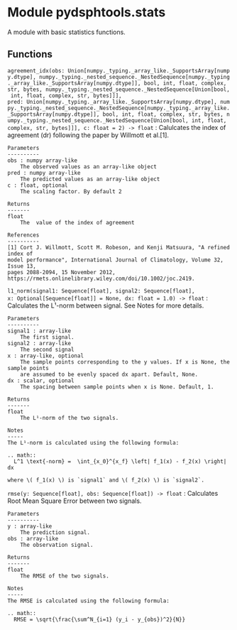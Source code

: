 Module pydsphtools.stats
========================
A module with basic statistics functions.

Functions
---------

    
`agreement_idx(obs: Union[numpy._typing._array_like._SupportsArray[numpy.dtype], numpy._typing._nested_sequence._NestedSequence[numpy._typing._array_like._SupportsArray[numpy.dtype]], bool, int, float, complex, str, bytes, numpy._typing._nested_sequence._NestedSequence[Union[bool, int, float, complex, str, bytes]]], pred: Union[numpy._typing._array_like._SupportsArray[numpy.dtype], numpy._typing._nested_sequence._NestedSequence[numpy._typing._array_like._SupportsArray[numpy.dtype]], bool, int, float, complex, str, bytes, numpy._typing._nested_sequence._NestedSequence[Union[bool, int, float, complex, str, bytes]]], c: float = 2) -> float`
:   Calulcates the index of agreement (dr) following the paper by Willmott et al.[1].
    
    Parameters
    ----------
    obs : numpy array-like
        The observed values as an array-like object
    pred : numpy array-like
        The predicted values as an array-like object
    c : float, optional
        The scaling factor. By default 2
    
    Returns
    -------
    float
        The  value of the index of agreement
    
    References
    ----------
    [1] Cort J. Willmott, Scott M. Robeson, and Kenji Matsuura, "A refined index of
    model performance", International Journal of Climatology, Volume 32, Issue 13,
    pages 2088-2094, 15 November 2012,
    https://rmets.onlinelibrary.wiley.com/doi/10.1002/joc.2419.

    
`l1_norm(signal1: Sequence[float], signal2: Sequence[float], x: Optional[Sequence[float]] = None, dx: float = 1.0) -> float`
:   Calculates the L¹-norm between signal. See Notes for more details.
    
    Parameters
    ----------
    signal1 : array-like
        The first signal.
    signal2 : array-like
        The second signal
    x : array-like, optional
        The sample points corresponding to the y values. If x is None, the sample points
        are assumed to be evenly spaced dx apart. Default, None.
    dx : scalar, optional
        The spacing between sample points when x is None. Default, 1.
    
    Returns
    -------
    float
        The L¹-norm of the two signals.
    
    Notes
    -----
    The L¹-norm is calculated using the following formula:
    
    .. math::
      L^1 \text{-norm} =  \int_{x_0}^{x_f} \left| f_1(x) - f_2(x) \right| dx
    
    where \( f_1(x) \) is `signal1` and \( f_2(x) \) is `signal2`.

    
`rmse(y: Sequence[float], obs: Sequence[float]) -> float`
:   Calculates Root Mean Square Error between two signals.
    
    Parameters
    ----------
    y : array-like
        The prediction signal.
    obs : array-like
        The observation signal.
    
    Returns
    -------
    float
        The RMSE of the two signals.
    
    Notes
    -----
    The RMSE is calculated using the following formula:
    
    .. math::
      RMSE = \sqrt{\frac{\sum^N_{i=1} (y_i - y_{obs})^2}{N}}